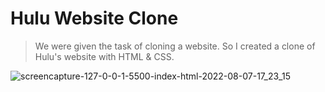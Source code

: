 # Hulu Website Clone

> We were given the task of cloning a website. So I created a clone of Hulu's website with HTML & CSS.

![screencapture-127-0-0-1-5500-index-html-2022-08-07-17_23_15](https://user-images.githubusercontent.com/104206815/183289434-c74b39d9-8372-43eb-9a3b-616059cc64d9.png)
